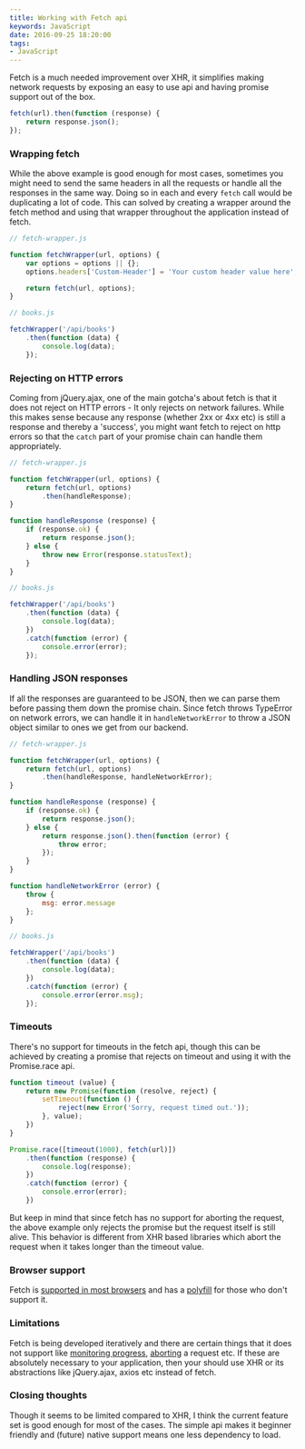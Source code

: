 ```yaml
---
title: Working with Fetch api
keywords: JavaScript
date: 2016-09-25 18:20:00
tags:
- JavaScript
---
```


Fetch is a much needed improvement over XHR, it simplifies making network requests by exposing an easy to use api and having promise support out of the box.

```javascript
fetch(url).then(function (response) {
	return response.json();
});

```

### Wrapping fetch

While the above example is good enough for most cases, sometimes you might need to send the same headers in all the requests or handle all the  responses in the same way. Doing so in each and every `fetch` call would be duplicating a lot of code. This can solved by creating a wrapper around the fetch method and using that wrapper throughout the application instead of fetch.

```javascript
// fetch-wrapper.js

function fetchWrapper(url, options) {
	var options = options || {};
	options.headers['Custom-Header'] = 'Your custom header value here';

	return fetch(url, options);
}
```

```javascript
// books.js

fetchWrapper('/api/books')
	.then(function (data) {
		console.log(data);
	});
```

### Rejecting on HTTP errors

Coming from jQuery.ajax, one of the main gotcha's about fetch is that it does not reject on HTTP errors - It only rejects on network failures. While this makes sense because any response (whether 2xx or 4xx etc) is still a response and thereby a 'success', you might want fetch to reject on http errors so that the `catch` part of your promise chain can handle them appropriately.

```javascript
// fetch-wrapper.js

function fetchWrapper(url, options) {
	return fetch(url, options)
		.then(handleResponse);
}

function handleResponse (response) {
	if (response.ok) {
		return response.json();
	} else {
		throw new Error(response.statusText);
	}
}

```

```javascript
// books.js

fetchWrapper('/api/books')
	.then(function (data) {
		console.log(data);
	})
	.catch(function (error) {
		console.error(error);
	});
```

### Handling JSON responses

If all the responses are guaranteed to be JSON, then we can parse them before passing them down the promise chain. Since fetch throws TypeError on network errors, we can handle it in `handleNetworkError` to throw a JSON object similar to ones we get from our backend.

```javascript
// fetch-wrapper.js

function fetchWrapper(url, options) {
	return fetch(url, options)
		.then(handleResponse, handleNetworkError);
}

function handleResponse (response) {
	if (response.ok) {
		return response.json();
	} else {
		return response.json().then(function (error) {
			throw error;
		});
	}
}

function handleNetworkError (error) {
	throw {
		msg: error.message
	};
}

```

```javascript
// books.js

fetchWrapper('/api/books')
	.then(function (data) {
		console.log(data);
	})
	.catch(function (error) {
		console.error(error.msg);
	});
```

### Timeouts

There's no support for timeouts in the fetch api, though this can be achieved by creating a promise that rejects on timeout and using it with the Promise.race api.

```javascript
function timeout (value) {
	return new Promise(function (resolve, reject) {
		setTimeout(function () {
			reject(new Error('Sorry, request timed out.'));
		}, value);
	})
}

Promise.race([timeout(1000), fetch(url)])
	.then(function (response) {
		console.log(response);
	})
	.catch(function (error) {
		console.error(error);
	})

```

But keep in mind that since fetch has no support for aborting the request, the above example only rejects the promise but the request itself is still alive. This behavior is different from XHR based libraries which abort the request when it takes longer than the timeout value.

### Browser support

Fetch is [supported in most browsers](http://caniuse.com/#feat=fetch) and has a [polyfill](https://github.com/github/fetch) for those who don't support it.

### Limitations

Fetch is being developed iteratively and there are certain things that it does not support like [monitoring progress](https://developer.mozilla.org/en-US/docs/Web/API/XMLHttpRequest/Using_XMLHttpRequest#Monitoring_progress), [aborting](https://developer.mozilla.org/en-US/docs/Web/API/XMLHttpRequest/abort) a request etc. If these are absolutely necessary to your application, then your should use XHR or its abstractions like jQuery.ajax, axios etc instead of fetch.

### Closing thoughts

Though it seems to be limited compared to XHR, I think the current feature set is good enough for most of the cases. The simple api makes it beginner friendly and (future) native support means one less dependency to load.

